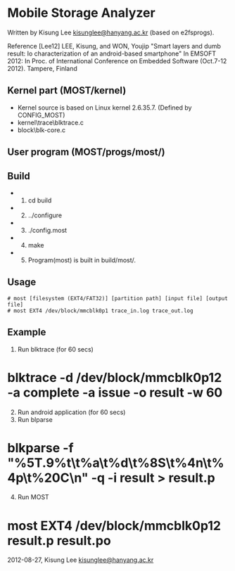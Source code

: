 Mobile Storage Analyzer
=======================

Written by Kisung Lee <kisunglee@hanyang.ac.kr> (based on e2fsprogs).

Reference [Lee12] LEE, Kisung, and WON, Youjip 
"Smart layers and dumb result: Io characterization of an android-based smartphone" 
In EMSOFT 2012: In Proc. of International Conference on Embedded Software (Oct.7-12 2012). Tampere, Finland 

Kernel part (MOST/kernel)
----------------
* Kernel source is based on Linux kernel 2.6.35.7. (Defined by CONFIG_MOST)
* kernel\trace\blktrace.c
* block\blk-core.c


User program (MOST/progs/most/)
----------------
Build
-----
* 1) cd build
* 2) ../configure
* 3) ./config.most
* 4) make
* 5) Program(most) is built in build/most/.


Usage
-----
    # most [filesystem (EXT4/FAT32)] [partition path] [input file] [output file]
    # most EXT4 /dev/block/mmcblk0p1 trace_in.log trace_out.log
    
    
Example 
--------
1. Run blktrace (for 60 secs)
  # blktrace -d /dev/block/mmcblk0p12 -a complete -a issue -o result -w 60
2. Run android application (for 60 secs)
3. Run blparse
  # blkparse -f "%5T.9%t\t%a\t%d\t%8S\t%4n\t%4p\t%20C\n" -q -i result > result.p
4. Run MOST 
  # most EXT4 /dev/block/mmcblk0p12 result.p result.po



2012-08-27, Kisung Lee <kisunglee@hanyang.ac.kr>
